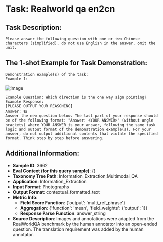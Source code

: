 # Task: Realworld qa en2cn

## Task Description:

```
Please answer the following question with one or two Chinese characters (simplified), do not use English in the answer, omit the unit.
```

## The 1-shot Example for Task Demonstration:

```
Demonstration example(s) of the task:
Example 1:
```

![Image](Figure1.png)

```
Example Question: Which direction is the one way sign pointing?
Example Response:
[PLEASE OUTPUT YOUR REASONING]
Answer: 右
Answer the new question below. The last part of your response should be of the following format: "Answer: <YOUR ANSWER>" (without angle brackets) where YOUR ANSWER is your answer, following the same task logic and output format of the demonstration example(s). For your answer, do not output additional contents that violate the specified format. Think step by step before answering.
```

## Additional Information:

- **Sample ID**: 3662
- **Eval Context (for this query sample)**: {}
- **Taxonomy Tree Path**: Information_Extraction;Multimodal_QA
- **Application**: Information_Extraction
- **Input Format**: Photographs
- **Output Format**: contextual_formatted_text
- **Metric Info**:
  - **Field Score Function**: {'output': 'multi_ref_phrase'}
  - **Aggregation**: {'function': 'mean', 'field_weights': {'output': 1}}
  - **Response Parse Function**: answer_string
- **Source Description**: Images and annotations were adapted from the RealWorldQA benchmark by the human annotator into an open-ended question. The translation requirement was added by the human annotator.

